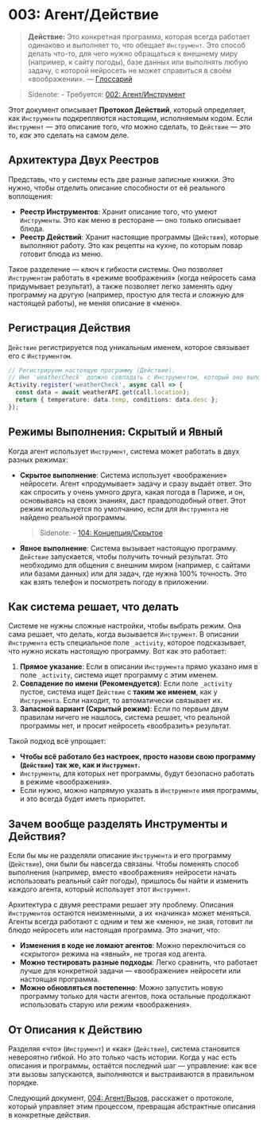 # 003: Агент/Действие

> **Действие:** Это конкретная программа, которая всегда работает одинаково и выполняет то, что обещает `Инструмент`. Это способ делать что-то, для чего нужно обращаться к внешнему миру (например, к сайту погоды), базе данных или выполнять любую задачу, с которой нейросеть не может справиться в своём «воображении». — [Глоссарий](./000_glossary.md)

> Sidenote: - Требуется: [002: Агент/Инструмент](./002_agent_tool.md)

Этот документ описывает **Протокол Действий**, который определяет, как `Инструменты` подкрепляются настоящим, исполняемым кодом. Если `Инструмент` — это описание того, *что* можно сделать, то `Действие` — это то, *как* это сделать на самом деле.

## Архитектура Двух Реестров

Представь, что у системы есть две разные записные книжки. Это нужно, чтобы отделить описание способности от её реального воплощения:

- **Реестр Инструментов**: Хранит описание того, что умеют `Инструменты`. Это как меню в ресторане — оно только описывает блюда.
- **Реестр Действий**: Хранит настоящие программы (`Действия`), которые выполняют работу. Это как рецепты на кухне, по которым повар готовит блюда из меню.

Такое разделение — ключ к гибкости системы. Оно позволяет `Инструментам` работать в «режиме воображения» (когда нейросеть сама придумывает результат), а также позволяет легко заменять одну программу на другую (например, простую для теста и сложную для настоящей работы), не меняя описание в «меню».

## Регистрация Действия

`Действие` регистрируется под уникальным именем, которое связывает его с `Инструментом`.

```typescript
// Регистрируем настоящую программу (Действие).
// Имя 'weatherCheck' должно совпадать с Инструментом, который оно выполняет.
Activity.register('weatherCheck', async call => {
  const data = await weatherAPI.get(call.location);
  return { temperature: data.temp, conditions: data.desc };
});
```

## Режимы Выполнения: Скрытый и Явный

Когда агент использует `Инструмент`, система может работать в двух разных режимах:

- **Скрытое выполнение**: Система использует «воображение» нейросети. Агент «продумывает» задачу и сразу выдаёт ответ. Это как спросить у очень умного друга, какая погода в Париже, и он, основываясь на своих знаниях, даст правдоподобный ответ. Этот режим используется по умолчанию, если для `Инструмента` не найдено реальной программы.
  > Sidenote: - [104: Концепция/Скрытое](./104_concept_latent.md)
- **Явное выполнение**: Система вызывает настоящую программу. `Действие` запускается, чтобы получить точный результат. Это необходимо для общения с внешним миром (например, с сайтами или базами данных) или для задач, где нужна 100% точность. Это как взять телефон и посмотреть погоду в приложении.

## Как система решает, что делать

Системе не нужны сложные настройки, чтобы выбрать режим. Она сама решает, что делать, когда вызывается `Инструмент`. В описании `Инструмента` есть специальное поле `_activity`, которое подсказывает, что нужно искать настоящую программу. Вот как это работает:

1.  **Прямое указание**: Если в описании `Инструмента` прямо указано имя в поле `_activity`, система ищет программу с этим именем.
2.  **Совпадение по имени (Рекомендуется)**: Если поле `_activity` пустое, система ищет `Действие` с **таким же именем**, как у `Инструмента`. Если находит, то автоматически связывает их.
3.  **Запасной вариант (Скрытый режим)**: Если по первым двум правилам ничего не нашлось, система решает, что реальной программы нет, и просит нейросеть «вообразить» результат.

Такой подход всё упрощает:

- **Чтобы всё работало без настроек, просто назови свою программу (`Действие`) так же, как и `Инструмент`.**
- `Инструменты`, для которых нет программы, будут безопасно работать в режиме «воображения».
- Если нужно, можно напрямую указать в `Инструменте` имя программы, и это всегда будет иметь приоритет.

## Зачем вообще разделять Инструменты и Действия?

Если бы мы не разделяли описание `Инструмента` и его программу (`Действие`), они были бы навсегда связаны. Чтобы поменять способ выполнения (например, вместо «воображения» нейросети начать использовать реальный сайт погоды), пришлось бы найти и изменить каждого агента, который использует этот `Инструмент`.

Архитектура с двумя реестрами решает эту проблему. Описания `Инструментов` остаются неизменными, а их «начинка» может меняться. Агенты всегда работают с одним и тем же «меню», не зная, готовит ли блюдо нейросеть или настоящая программа. Это значит, что:

- **Изменения в коде не ломают агентов**: Можно переключиться со «скрытого» режима на «явный», не трогая код агента.
- **Можно тестировать разные подходы**: Легко сравнить, что работает лучше для конкретной задачи — «воображение» нейросети или настоящая программа.
- **Можно обновляться постепенно**: Можно запустить новую программу только для части агентов, пока остальные продолжают использовать старую или режим «воображения».

## От Описания к Действию

Разделяя «что» (`Инструмент`) и «как» (`Действие`), система становится невероятно гибкой. Но это только часть истории. Когда у нас есть описания и программы, остаётся последний шаг — управление: как все эти вызовы запускаются, выполняются и выстраиваются в правильном порядке.

Следующий документ, [004: Агент/Вызов](./004_agent_call.md), расскажет о протоколе, который управляет этим процессом, превращая абстрактные описания в конкретные действия.
